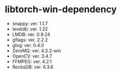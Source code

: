 # libtorch-win-dependency

- snappy: ver. 1.1.7
- leveldb: ver. 1.22
- LMDB: ver. 0.9.24
- gflags: ver. 2.2.2
- glog: ver. 0.4.0
- ZeroMQ: ver. 4.3.2-win
- OpenCV: ver. 3.4.7
- FFMPEG: ver. 4.2.1
- RocksDB: ver. 6.3.6
